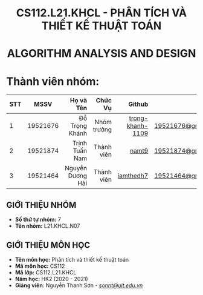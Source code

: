 <h1 align="center"><b>CS112.L21.KHCL - PHÂN TÍCH VÀ THIẾT KẾ THUẬT TOÁN</b></h1>
<h1 align="center"><b>ALGORITHM ANALYSIS AND DESIGN</b></h1>

# Thành viên nhóm:
| STT    | MSSV          | Họ và Tên              |Chức Vụ    | Github                                                  | Email                   |
| ------ |:-------------:| ----------------------:|----------:|--------------------------------------------------------:|-------------------------:
| 1      | 19521676      | Đỗ Trọng Khánh         |Nhóm trưởng|[trong-khanh-1109](https://github.com/trong-khanh-1109)  |19521676@gm.uit.edu.vn   |
| 2      | 19521874      | Trịnh Tuấn Nam         |Thành viên |[namt9](https://github.com/namt9)                        |19521874@gm.uit.edu.vn   |
| 3      | 19521464      | Nguyễn Dương Hải       |Thành viên |[iamthedh7](https://github.com/iamthedh7)                |19521464@gm.uit.edu.vn   |
## GIỚI THIỆU NHÓM
* **Số thứ tự nhóm:** 7
* **Tên nhóm:** L21.KHCL.N07
## GIỚI THIỆU MÔN HỌC
* **Tên môn học:** Phân tích và thiết kế thuật toán
* **Mã môn học:** CS112
* **Mã lớp:** CS112.L21.KHCL
* **Năm học:** HK2 (2020 - 2021)
* **Giảng viên**: Nguyễn Thanh Sơn - *sonnt@uit.edu.vn*

